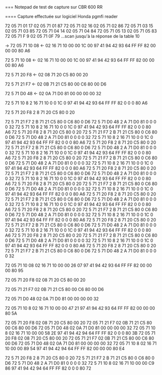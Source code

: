 === Notepad de test de capture sur CBR 600 RR

==== Capture effectuée sur logiciel Honda pgmfi reader

72 05 71 01 17
	02 05 71 01 87 
72 05 71 02 16
	02 05 71 02 86
72 05 71 03 15
	02 05 71 03 85
72 05 71 04 14
	02 05 71 04 84
72 05 71 05 13
	02 05 71 05 83 
72 05 71 F 9
	02 05 71 0F 79 
...scan jusqu'à la réponse de la table 10

-> 72 05 71 10 08
	<- 02 16 71 10 00 00 1C 00 97 41 94 42 93 64 FF FF 82 00 00 00 80 A6 
	
72 5 71 10 08
	<- 02 16 71 10 00 00 1C 00 97 41 94 42 93 64 FF FF 82 00 00 00 80 A6
	
72 5 71 20 F8
	<- 02 08 71 20 C5 80 00 20
	
72 5 71 21 F7
	<- 02 0B 71 21 C5 80 00 C6 80 00 D6
	
72 5 71 D0 48
	<- 02 0A 71 D0 81 00 00 00 00 32
	
72 5 71 10 8 
	2 16 71 10 0 0 1C 0 97 41 94 42 93 64 FF FF 82 0 0 0 80 A6
	
72 5 71 20 F8
	2 8 71 20 C5 80 0 20
	
72 5 71 21 F7 2 B 71 21 C5 80 0 C6 80 0 D6
72 5 71 D0 48 2 A 71 D0 81 0 0 0 0 32 72
 5 71 10 8 2 16 71 10 0 0 1C 0 97 41 94 42 93 64 FF FF 82 0 0 0 80 A6 72
 5 71 20 F8 2 8 71 20 C5 80 0 20 72
 5 71 21 F7 2 B 71 21 C5 80 0 C6 80 0 D6 72
 5 71 D0 48 2 A 71 D0 81 0 0 0 0 32 72
 5 71 10 8 2 16 71 10 0 0 1C 0 97 41 94 42 93 64 FF FF 82 0 0 0 80 A6 72
 5 71 20 F8 2 8 71 20 C5 80 0 20 72
 5 71 21 F7 2 B 71 21 C5 80 0 C6 80 0 D6 72
 5 71 D0 48 2 A 71 D0 81 0 0 0 0 32 72
 5 71 10 8 2 16 71 10 0 0 1C 0 97 41 94 42 93 64 FF FF 82 0 0 0 80 A6 72
 5 71 20 F8 2 8 71 20 C5 80 0 20 72
 5 71 21 F7 2 B 71 21 C5 80 0 C6 80 0 D6 72
 5 71 D0 48 2 A 71 D0 81 0 0 0 0 32 72
 5 71 10 8 2 16 71 10 0 0 1C 0 97 41 94 42 93 64 FF FF 82 0 0 0 80 A6 72
 5 71 20 F8 2 8 71 20 C5 80 0 20 72
 5 71 21 F7 2 B 71 21 C5 80 0 C6 80 0 D6 72
 5 71 D0 48 2 A 71 D0 81 0 0 0 0 32 72
 5 71 10 8 2 16 71 10 0 0 1C 0 97 41 94 42 93 64 FF FF 82 0 0 0 80 A6 72
 5 71 20 F8 2 8 71 20 C5 80 0 20 72
 5 71 21 F7 2 B 71 21 C5 80 0 C6 80 0 D6 72
 5 71 D0 48 2 A 71 D0 81 0 0 0 0 32 72
 5 71 10 8 2 16 71 10 0 0 1C 0 97 41 94 42 93 64 FF FF 82 0 0 0 80 A6 72
 5 71 20 F8 2 8 71 20 C5 80 0 20 72
 5 71 21 F7 2 B 71 21 C5 80 0 C6 80 0 D6 72
 5 71 D0 48 2 A 71 D0 81 0 0 0 0 32 72
 5 71 10 8 2 16 71 10 0 0 1C 0 97 41 94 42 93 64 FF FF 82 0 0 0 80 A6 72
 5 71 20 F8 2 8 71 20 C5 80 0 20 72
 5 71 21 F7 2 B 71 21 C5 80 0 C6 80 0 D6 72
 5 71 D0 48 2 A 71 D0 81 0 0 0 0 32 72
 5 71 10 8 2 16 71 10 0 0 1C 0 97 41 94 42 93 64 FF FF 82 0 0 0 80 A6 72
 5 71 20 F8 2 8 71 20 C5 80 0 20 72
 5 71 21 F7 2 B 71 21 C5 80 0 C6 80 0 D6 72
 5 71 D0 48 2 A 71 D0 81 0 0 0 0 32 72
 5 71 10 8 2 16 71 10 0 0 1C 0 97 41 94 42 93 64 FF FF 82 0 0 0 80 A6 72
 5 71 20 F8 2 8 71 20 C5 80 0 20 72
 5 71 21 F7 2 B 71 21 C5 80 0 C6 80 0 D6 72
 5 71 D0 48 2 A 71 D0 81 0 0 0 0 32 72
 5 71 10 8 2 16 71 10 0 0 1C 0 97 41 94 42 93 64 FF FF 82 0 0 0 80 A6 72
 5 71 20 F8 2 8 71 20 C5 80 0 20 72
 5 71 21 F7 2 B 71 21 C5 80 0 C6 80 0 D6 72
 5 71 D0 48 2 A 71 D0 81 0 0 0 0 32
 
 
 
 72 05 71 10 08
	02 16 71 10 00 00 26 07 97 41 94 42 93 64 FF FF 82 00 00 00 80 95
	
 72 05 71 20 F8
	02 08 71 20 C5 80 00 20
	
 72 05 71 21 F7
	02 0B 71 21 C5 80 00 C6 80 00 D6
	
 72 05 71 D0 48
	02 0A 71 D0 81 00 00 00 00 32
	
 72 05 71 10 8 
	02 16 71 10 00 00 47 21 97 41 94 42 93 64 FF FF 82 00 00 00 80 5A
	
 72 05 71 20 F8
	02 08 71 20 C5 80 00 20
 72 05 71 21 F7
	02 0B 71 21 C5 80 00 C6 80 00 D6
 72 05 71 D0 48
	02 0A 71 D0 81 00 00 00 00 32
 72 05 71 10 8
	02 16 71 10 00 00 58 2E 97 41 94 42 94 64 FF FF 82 0 0 0 80 3B
 72 05 71 20 F8
	02 08 71 20 C5 80 00 20
 72 05 71 21 F7
	02 0B 71 21 C5 80 00 C6 80 00 D6
 72 05 71 D0 48
	02 0A 71 D0 81 00 00 00 00 32
 72 05 71 10 8
	02 16 71 10 00 00 89 54 97 41 94 42 94 64 FF FF 82 00 00 00 80 E4
 
 
 
 
 72 5 71 20 F8 2 8 71 20 C5 80 0 20
 72 5 71 21 F7 2 B 71 21 C5 80 0 C6 80 0 D6
 72 5 71 D0 48 2 A 71 D0 81 0 0 0 0 32
 72 5 71 10 8 
	02 16 71 10 00 00 C9 86 97 41 94 42 94 64 FF FF 82 0 0 0 80 72

